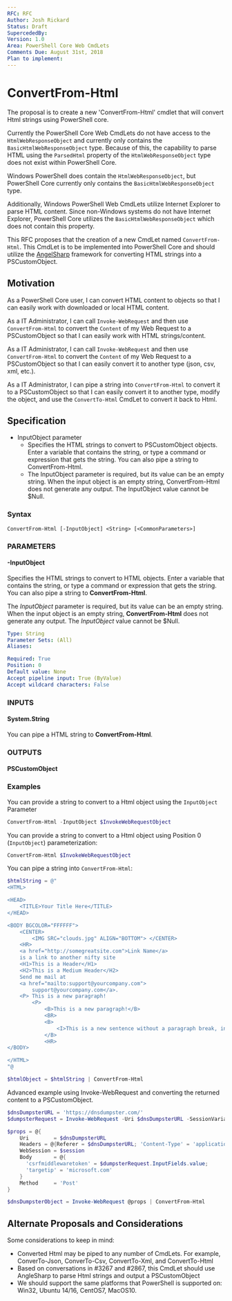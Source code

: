```yaml
---
RFC: RFC
Author: Josh Rickard
Status: Draft
SupercededBy: 
Version: 1.0
Area: PowerShell Core Web CmdLets
Comments Due: August 31st, 2018
Plan to implement: 
---
```


# ConvertFrom-Html

The proposal is to create a new 'ConvertFrom-Html' cmdlet that will convert Html strings using PowerShell core.

Currently the PowerShell Core Web CmdLets do not have access to the `HtmlWebResponseObject` and currently only contains the `BasicHtmlWebResponseObject` type.  Because of this, the capability to parse HTML using the `ParsedHtml` property of the `HtmlWebResponseObject` type does not exist within PowerShell Core.

Windows PowerShell does contain the `HtmlWebResponseObject`, but PowerShell Core currently only contains the `BasicHtmlWebResponseObject` type.

Additionally, Windows PowerShell Web CmdLets utilize Internet Explorer to parse HTML content. Since non-Windows systems do not have Internet Explorer, PowerShell Core utilizes the `BasicHtmlWebResponseObject` which does not contain this property.

This RFC proposes that the creation of a new CmdLet named `ConvertFrom-Html`.  This CmdLet is to be implemented into PowerShell Core and should utilize the [AngelSharp](https://github.com/AngleSharp/AngleSharp) framework for converting HTML strings into a PSCustomObject.

## Motivation

As a PowerShell Core user, I can convert HTML content to objects so that I can easily work with downloaded or local HTML content.

As a IT Administrator, I can call `Invoke-WebRequest` and then use `ConvertFrom-Html` to convert the `Content` of my Web Request to a PSCustomObject so that I can easily work with HTML strings/content.

As a IT Administrator, I can call `Invoke-WebRequest` and then use `ConvertFrom-Html` to convert the `Content` of my Web Request to a PSCustomObject so that I can easily convert it to another type (json, csv, xml, etc.).

As a IT Administrator, I can pipe a string into `ConvertFrom-Html` to convert it to a PSCustomObject so that I can easily convert it to another type, modify the object, and use the `ConvertTo-Html` CmdLet to convert it back to Html.

## Specification

- InputObject parameter
  - Specifies the HTML strings to convert to PSCustomObject objects. Enter a variable that contains the string, or type a command or expression that gets the string. You can also pipe a string to ConvertFrom-Html.
  - The InputObject parameter is required, but its value can be an empty string. When the input object is an empty string, ConvertFrom-Html does not generate any output. The InputObject value cannot be $Null.

### Syntax

```text
ConvertFrom-Html [-InputObject] <String> [<CommonParameters>]
```

### PARAMETERS

#### -InputObject

Specifies the HTML strings to convert to HTML objects.
Enter a variable that contains the string, or type a command or expression that gets the string.
You can also pipe a string to **ConvertFrom-Html**.

The *InputObject* parameter is required, but its value can be an empty string.
When the input object is an empty string, **ConvertFrom-Html** does not generate any output.
The *InputObject* value cannot be $Null.

```yaml
Type: String
Parameter Sets: (All)
Aliases:

Required: True
Position: 0
Default value: None
Accept pipeline input: True (ByValue)
Accept wildcard characters: False
```

### INPUTS

#### System.String

You can pipe a HTML string to **ConvertFrom-Html**.

### OUTPUTS

#### PSCustomObject

### Examples

You can provide a string to convert to a Html object using the `InputObject` Parameter

```powershell
ConvertFrom-Html -InputObject $InvokeWebRequestObject
```

You can provide a string to convert to a Html object using Position 0 (`InputObject`) parameterization:

```powershell
ConvertFrom-Html $InvokeWebRequestObject
```

You can pipe a string into `ConvertFrom-Html`:

```powershell
$htmlString = @"
<HTML>

<HEAD>
    <TITLE>Your Title Here</TITLE>
</HEAD>

<BODY BGCOLOR="FFFFFF">
    <CENTER>
        <IMG SRC="clouds.jpg" ALIGN="BOTTOM"> </CENTER>
    <HR>
    <a href="http://somegreatsite.com">Link Name</a>
    is a link to another nifty site
    <H1>This is a Header</H1>
    <H2>This is a Medium Header</H2>
    Send me mail at
    <a href="mailto:support@yourcompany.com">
        support@yourcompany.com</a>.
    <P> This is a new paragraph!
        <P>
            <B>This is a new paragraph!</B>
            <BR>
            <B>
                <I>This is a new sentence without a paragraph break, in bold italics.</I>
            </B>
            <HR>
</BODY>

</HTML>
"@

$htmlObject = $htmlString | ConvertFrom-Html
```

Advanced example using Invoke-WebRequest and converting the returned content to a PSCustomObject.

```powershell
$dnsDumpsterURL = 'https://dnsdumpster.com/'
$dumpsterRequest = Invoke-WebRequest -Uri $dnsDumpsterURL -SessionVariable session

$props = @{
    Uri        = $dnsDumpsterURL
    Headers = @{Referer = $dnsDumpsterURL; 'Content-Type' = 'application / x-www-form-urlencoded'}
    WebSession = $session
    Body       = @{
      'csrfmiddlewaretoken' = $dumpsterRequest.InputFields.value;
      'targetip' = 'microsoft.com'
    }
    Method     = 'Post'
}

$dnsDumpsterObject = Invoke-WebRequest @props | ConvertFrom-Html
```

## Alternate Proposals and Considerations

Some considerations to keep in mind:

- Converted Html may be piped to any number of CmdLets.  For example, ConverTo-Json, ConverTo-Csv, ConvertTo-Xml, and ConvertTo-Html
- Based on conversations in #3267 and #2867, this CmdLet should use AngleSharp to parse Html strings and output a PSCustomObject
- We should support the same platforms that PowerShell is supported on: Win32, Ubuntu 14/16, CentOS7, MacOS10.